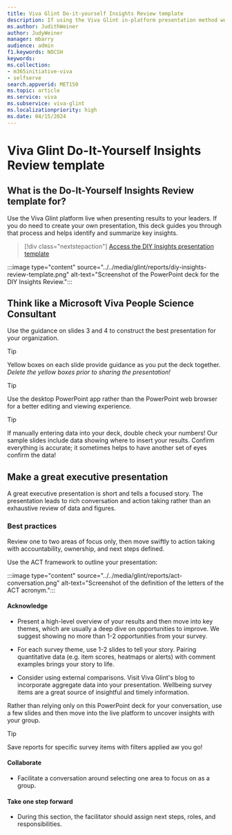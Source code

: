 ```yaml
---
title: Viva Glint Do-it-yourself Insights Review template
description: If using the Viva Glint in-platform presentation method won't work for a specific situation and you need to create a presentation, use this DIY deck template to identify and summarize key insights. 
ms.author: JudithWeiner
author: JudyWeiner
manager: mbarry
audience: admin
f1.keywords: NOCSH
keywords: 
ms.collection:  
- m365initiative-viva
- selfserve 
search.appverid: MET150 
ms.topic: article
ms.service: viva
ms.subservice: viva-glint
ms.localizationpriority: high
ms.date: 04/15/2024
---
```


# Viva Glint Do-It-Yourself Insights Review template

## What is the Do-It-Yourself Insights Review template for?

Use the Viva Glint platform live when presenting results to your leaders. If you do need to create your own presentation, this deck guides you through that process and helps identify and summarize key insights. 

> [!div class="nextstepaction"]
> [Access the DIY Insights presentation template](https://www.microsoft.com/en-us/download/details.aspx?id=105888)

:::image type="content" source="../../media/glint/reports/diy-insights-review-template.png" alt-text="Screenshot of the PowerPoint deck for the DIY Insights Review.":::

## Think like a Microsoft Viva People Science Consultant

Use the guidance on slides 3 and 4 to construct the best presentation for your organization.

> [!TIP]
> Yellow boxes on each slide provide guidance as you put the deck together. *Delete the yellow boxes prior to sharing the presentation!*

> [!TIP]
> Use the desktop PowerPoint app rather than the PowerPoint web browser for a better editing and viewing experience.

> [!TIP]
> If manually entering data into your deck, double check your numbers! Our sample slides include data showing where to insert your results. Confirm everything is accurate; it sometimes helps to have another set of eyes confirm the data! 

## Make a great executive presentation

A great executive presentation is short and tells a focused story. The presentation leads to rich conversation and action taking rather than an exhaustive review of data and figures. 

### Best practices

Review one to two areas of focus only, then move swiftly to action taking with accountability, ownership, and next steps defined.

Use the ACT framework to outline your presentation:

:::image type="content" source="../../media/glint/reports/act-conversation.png" alt-text="Screenshot of the definition of the letters of the ACT acronym.":::

#### Acknowledge

- Present a high-level overview of your results and then move into key themes, which are usually a deep dive on opportunities to improve. We suggest showing no more than 1-2 opportunities from your survey. 

- For each survey theme, use 1-2 slides to tell your story. Pairing quantitative data (e.g. item scores, heatmaps or alerts) with comment examples brings your story to life. 

- Consider using external comparisons. Visit Viva Glint's blog to incorporate aggregate data into your presentation. Wellbeing survey items are a great source of insightful and timely information. 

Rather than relying only on this PowerPoint deck for your conversation, use a few slides and then move into the live platform to uncover insights with your group.

> [!TIP]
> Save reports for specific survey items with filters applied aw you go! 

#### Collaborate

- Facilitate a conversation around selecting one area to focus on as a group.

#### Take one step forward

- During this section, the facilitator should assign next steps, roles, and responsibilities. 
